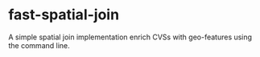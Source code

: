 # fast-spatial-join
A simple spatial join implementation enrich CVSs with geo-features using the command line.
